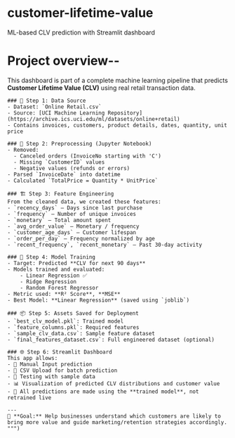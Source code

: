 # customer-lifetime-value
ML-based CLV prediction with Streamlit dashboard


# Project overview--
This dashboard is part of a complete machine learning pipeline that predicts **Customer Lifetime Value (CLV)** using real retail transaction data.

    ### 🧾 Step 1: Data Source
    - Dataset: `Online Retail.csv`
    - Source: [UCI Machine Learning Repository](https://archive.ics.uci.edu/ml/datasets/online+retail)
    - Contains invoices, customers, product details, dates, quantity, unit price

    ### 🧪 Step 2: Preprocessing (Jupyter Notebook)
    - Removed:
      - Canceled orders (InvoiceNo starting with 'C')
      - Missing `CustomerID` values
      - Negative values (refunds or errors)
    - Parsed `InvoiceDate` into datetime
    - Calculated `TotalPrice = Quantity * UnitPrice`

    ### 🏗️ Step 3: Feature Engineering
    From the cleaned data, we created these features:
    - `recency_days` – Days since last purchase
    - `frequency` – Number of unique invoices
    - `monetary` – Total amount spent
    - `avg_order_value` – Monetary / frequency
    - `customer_age_days` – Customer lifespan
    - `order_per_day` – Frequency normalized by age
    - `recent_frequency`, `recent_monetary` – Past 30-day activity

    ### 🤖 Step 4: Model Training
    - Target: Predicted **CLV for next 90 days**
    - Models trained and evaluated:
        - Linear Regression ✅
        - Ridge Regression
        - Random Forest Regressor
    - Metric used: **R² Score**, **MSE**
    - Best Model: **Linear Regression** (saved using `joblib`)

    ### 📦 Step 5: Assets Saved for Deployment
    - `best_clv_model.pkl`: Trained model
    - `feature_columns.pkl`: Required features
    - `sample_clv_data.csv`: Sample feature dataset
    - `final_features_dataset.csv`: Full engineered dataset (optional)

    ### 🌐 Step 6: Streamlit Dashboard
    This app allows:
    - 📝 Manual Input prediction
    - 📁 CSV Upload for batch prediction
    - 🧪 Testing with sample data
    - 📊 Visualization of predicted CLV distributions and customer value
    - 🧠 All predictions are made using the **trained model**, not retrained live

    ---
    🧠 **Goal:** Help businesses understand which customers are likely to bring more value and guide marketing/retention strategies accordingly.
    """)

